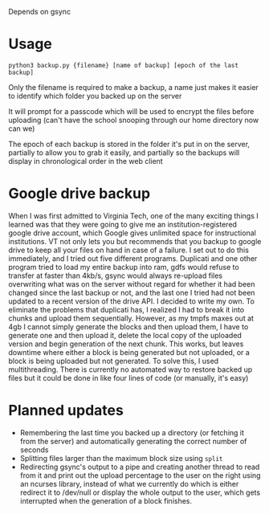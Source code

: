 Depends on gsync

# Usage

`python3 backup.py {filename} [name of backup] [epoch of the last backup]`

Only the filename is required to make a backup, a name just makes it easier to identify which folder you backed up on the server

It will prompt for a passcode which will be used to encrypt the files before uploading (can't have the school snooping through our home directory now can we)

The epoch of each backup is stored in the folder it's put in on the server, partially to allow you to grab it easily, and partially so the backups will display in chronological order in the web client

# Google drive backup

When I was first admitted to Virginia Tech, one of the many exciting things I learned was that they were going to give me an institution-registered google drive account, which Google gives unlimited space for instructional institutions. VT not only lets you but recommends that you backup to google drive to keep all your files on hand in case of a failure. I set out to do this immediately, and I tried out five different programs. Duplicati and one other program tried to load my entire backup into ram, gdfs would refuse to transfer at faster than 4kb/s, gsync would always re-upload files overwriting what was on the server without regard for whether it had been changed since the last backup or not, and the last one I tried had not been updated to a recent version of the drive API. I decided to write my own. To eliminate the problems that duplicati has, I realized I had to break it into chunks and upload them sequentially. However, as my tmpfs maxes out at 4gb I cannot simply generate the blocks and then upload them, I have to generate one and then upload it, delete the local copy of the uploaded version and begin generation of the next chunk. This works, but leaves downtime where either a block is being generated but not uploaded, or a block is being uploaded but not generated. To solve this, I used multithreading. 
There is currently no automated way to restore backed up files but it could be done in like four lines of code (or manually, it's easy)

# Planned updates

- Remembering the last time you backed up a directory (or fetching it from the server) and automatically generating the correct number of seconds
- Splitting files larger than the maximum block size using `split`
- Redirecting gsync's output to a pipe and creating another thread to read from it and print out the upload percentage to the user on the right using an ncurses library, instead of what we currently do which is either redirect it to /dev/null or display the whole output to the user, which gets interrupted when the generation of a block finishes.
